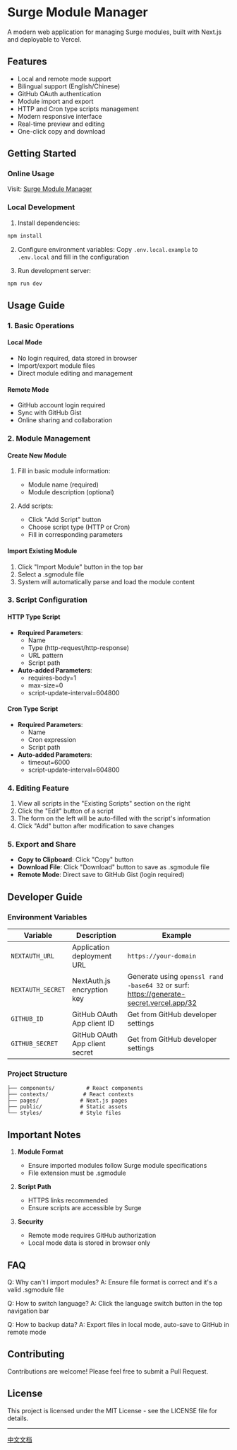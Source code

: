 # Surge Module Manager

A modern web application for managing Surge modules, built with Next.js and deployable to Vercel.

## Features

- Local and remote mode support
- Bilingual support (English/Chinese)
- GitHub OAuth authentication
- Module import and export
- HTTP and Cron type scripts management
- Modern responsive interface
- Real-time preview and editing
- One-click copy and download

## Getting Started

### Online Usage

Visit: [Surge Module Manager](https://your-domain)

### Local Development

1. Install dependencies:
```bash
npm install
```

2. Configure environment variables:
   Copy `.env.local.example` to `.env.local` and fill in the configuration

3. Run development server:
```bash
npm run dev
```

## Usage Guide

### 1. Basic Operations

#### Local Mode
- No login required, data stored in browser
- Import/export module files
- Direct module editing and management

#### Remote Mode
- GitHub account login required
- Sync with GitHub Gist
- Online sharing and collaboration

### 2. Module Management

#### Create New Module
1. Fill in basic module information:
   - Module name (required)
   - Module description (optional)

2. Add scripts:
   - Click "Add Script" button
   - Choose script type (HTTP or Cron)
   - Fill in corresponding parameters

#### Import Existing Module
1. Click "Import Module" button in the top bar
2. Select a .sgmodule file
3. System will automatically parse and load the module content

### 3. Script Configuration

#### HTTP Type Script
- **Required Parameters**:
  - Name
  - Type (http-request/http-response)
  - URL pattern
  - Script path
- **Auto-added Parameters**:
  - requires-body=1
  - max-size=0
  - script-update-interval=604800

#### Cron Type Script
- **Required Parameters**:
  - Name
  - Cron expression
  - Script path
- **Auto-added Parameters**:
  - timeout=6000
  - script-update-interval=604800

### 4. Editing Feature

1. View all scripts in the "Existing Scripts" section on the right
2. Click the "Edit" button of a script
3. The form on the left will be auto-filled with the script's information
4. Click "Add" button after modification to save changes

### 5. Export and Share

- **Copy to Clipboard**: Click "Copy" button
- **Download File**: Click "Download" button to save as .sgmodule file
- **Remote Mode**: Direct save to GitHub Gist (login required)

## Developer Guide

### Environment Variables

| Variable | Description | Example |
|----------|-------------|---------|
| `NEXTAUTH_URL` | Application deployment URL | `https://your-domain` |
| `NEXTAUTH_SECRET` | NextAuth.js encryption key | Generate using `openssl rand -base64 32` or surf: https://generate-secret.vercel.app/32|
| `GITHUB_ID` | GitHub OAuth App client ID | Get from GitHub developer settings |
| `GITHUB_SECRET` | GitHub OAuth App client secret | Get from GitHub developer settings |

### Project Structure

```
├── components/          # React components
├── contexts/           # React contexts
├── pages/             # Next.js pages
├── public/            # Static assets
└── styles/            # Style files
```

## Important Notes

1. **Module Format**
   - Ensure imported modules follow Surge module specifications
   - File extension must be .sgmodule

2. **Script Path**
   - HTTPS links recommended
   - Ensure scripts are accessible by Surge

3. **Security**
   - Remote mode requires GitHub authorization
   - Local mode data is stored in browser only

## FAQ

Q: Why can't I import modules?
A: Ensure file format is correct and it's a valid .sgmodule file

Q: How to switch language?
A: Click the language switch button in the top navigation bar

Q: How to backup data?
A: Export files in local mode, auto-save to GitHub in remote mode

## Contributing

Contributions are welcome! Please feel free to submit a Pull Request.

## License

This project is licensed under the MIT License - see the LICENSE file for details.

---

[中文文档](./README_CN.md)
